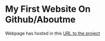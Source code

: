 <h1>My First Website On Github/Aboutme</h1>

Webpage has hosted in this [URL to the project](http://www.shailpatel.ca/)
